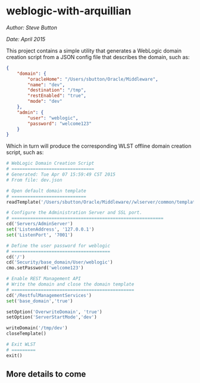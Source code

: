 # weblogic-with-arquillian

*Author: Steve Button*  

*Date: April 2015*

This project contains a simple utility that generates a WebLogic domain creation script from a JSON config file that describes the domain, such as:

```json
{
    "domain": {
        "oracleHome": "/Users/sbutton/Oracle/Middleware",
        "name": "dev",
        "destination": "/tmp",
        "restEnabled": "true",
        "mode": "dev"
    },
    "admin": {
        "user": "weblogic",
        "password": "welcome123"
    }
}
```
Which in turn will produce the corresponding WLST offline domain creation script, such as:
```py
# WebLogic Domain Creation Script
# ===============================
# Generated: Tue Apr 07 15:59:49 CST 2015
# From file: dev.json

# Open default domain template
# ============================
readTemplate('/Users/sbutton/Oracle/Middleware//wlserver/common/templates/wls/wls.jar')

# Configure the Administration Server and SSL port.
# =========================================================
cd('Servers/AdminServer')
set('ListenAddress', '127.0.0.1')
set('ListenPort', '7001')

# Define the user password for weblogic
# =====================================
cd('/')
cd('Security/base_domain/User/weblogic')
cmo.setPassword('welcome123')

# Enable REST Management API
# Write the domain and close the domain template
# ==============================================
cd('/RestfulManagementServices')
set('base_domain','true')

setOption('OverwriteDomain', 'true')
setOption('ServerStartMode','dev')

writeDomain('/tmp/dev')
closeTemplate()

# Exit WLST
# =========
exit()
```

## More details to come




